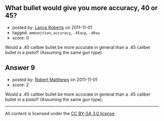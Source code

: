 ## What bullet would give you more accuracy, 40 or 45?

- posted by: [Lance Roberts](https://stackexchange.com/users/-1/35-lance-roberts) on 2011-11-01
- tagged: `ammunition`, `accuracy`, `.45acp`, `.40sw`
- score: 0

Would a .40 caliber bullet be more accurate in general than a .45 caliber bullet in a pistol? (Assuming the same gun type).



## Answer 9

- posted by: [Robert Matthews](https://stackexchange.com/users/-1/27-robert-matthews) on 2011-11-01
- score: 2

Would a .40 caliber bullet be more accurate in general than a .45 caliber bullet in a pistol? (Assuming the same gun type).




---

All content is licensed under the [CC BY-SA 3.0 license](https://creativecommons.org/licenses/by-sa/3.0/).

